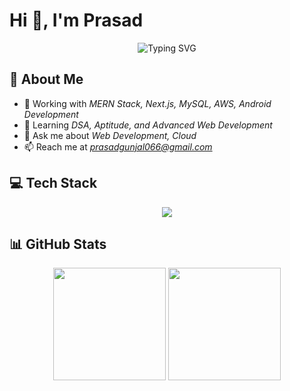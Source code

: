 # Hi 👋, I'm Prasad

<div align="center">
  <img src="https://readme-typing-svg.demolab.com?font=Fira+Code&pause=1000&color=2196F3&center=true&vCenter=true&width=435&lines=Full+Stack+Developer" alt="Typing SVG" />
</div>

## 🚀 About Me

- 🔭 Working with *MERN Stack, Next.js, MySQL, AWS, Android Development*
- 🌱 Learning *DSA, Aptitude, and Advanced Web Development*
- 💬 Ask me about *Web Development, Cloud*
- 📫 Reach me at *[prasadgunjal066@gmail.com](prasadgunjal066@gmail.com)*

## 💻 Tech Stack

<div align="center">
  <img src="https://skillicons.dev/icons?i=js,react,nodejs,express,mongodb,mysql,java,python,aws,docker,git,github,tailwind,bootstrap&perline=10" />
</div>

## 📊 GitHub Stats

<div align="center">
  <img height="180em" src="https://github-readme-stats.vercel.app/api?username=Prasad-Gunjal&show_icons=true&theme=dark&hide_border=true&count_private=true&cache_seconds=86400" />
  <img height="180em" src="https://github-readme-stats.vercel.app/api/top-langs/?username=Prasad-Gunjal&layout=compact&theme=dark&hide_border=true&langs_count=6&cache_seconds=86400" />
</div>
